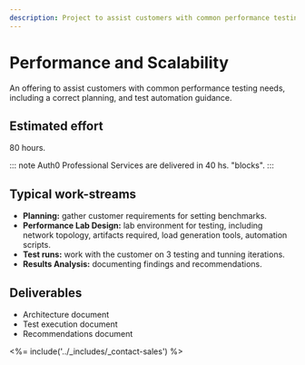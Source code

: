 ```yaml
---
description: Project to assist customers with common performance testing needs, including a correct planning, and test automation guidance.
---
```


# Performance and Scalability

An offering to assist customers with common performance testing needs, including a correct planning, and test automation guidance.

## Estimated effort

80 hours.

::: note
Auth0 Professional Services are delivered in 40 hs. "blocks".
:::

## Typical work-streams

* **Planning:** gather customer requirements for setting benchmarks.
* **Performance Lab Design:** lab environment for testing, including network topology, artifacts required, load generation tools, automation scripts.
* **Test runs:** work with the customer on 3 testing and tunning iterations.
* **Results Analysis:** documenting findings and recommendations.

## Deliverables

* Architecture document
* Test execution document
* Recommendations document

<%= include('../_includes/_contact-sales') %>
